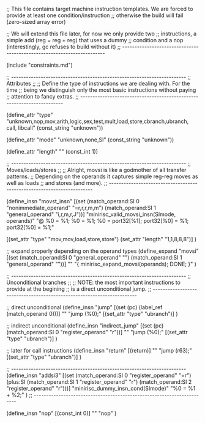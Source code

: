;; This file contains target machine instruction templates. We are forced to provide at least one condition/instruction
;; otherwise the build will fail (zero-sized array error)

;; We will extend this file later, for now we only provide two
;; instructions, a simple add (reg = reg + reg) that uses a dummy
;; condition and a nop (interestingly, gc refuses to build without it)
;; -----------------------------------------------------------------------

(include "constraints.md")

;; -----------------------------------------------------------------------
;; Attributes
;; 
;; Define the type of instructions we are dealing with. For the time
;; being we distinguish only the most basic instructions without paying
;; attention to fancy extras.
;; -----------------------------------------------------------------------

(define_attr "type"
  "unknown,nop,mov,arith,logic,sex,test,mult,load,store,cbranch,ubranch,
  call, libcall"
  (const_string "unknown"))

(define_attr "mode"
  "unknown,none,SI"
  (const_string "unknown"))

(define_attr "length"
  "" (const_int 1))

;; -----------------------------------------------------------------------
;; Moves/loads/stores
;; 
;; Alright, movsi is like a godmother of all transfer patterns.
;; Depending on the operands it captures simple reg-reg moves as well as loads
;; and stores (and more).
;; -----------------------------------------------------------------------

(define_insn "movst_insn"
  [(set (match_operand:SI 0 "nonimmediate_operand" "=r,r,r,m,m")
        (match_operand:SI 1 "general_operand" "i,r,m,r,J"))]
  "minirisc_valid_movsi_insn(SImode, operands)"
  "@
  %0 = %1;
  %0 = %1;
  %0 = port32[%1];
  port32[%0] = %1;
  port32[%0] = %1;"

  [(set_attr "type" "mov,mov,load,store,store")
   (set_attr "length" "1,1,8,8,8")]
)

;; expand properly depending on the operand types
(define_expand "movsi"
  [(set (match_operand:SI 0 "general_operand" "")
        (match_operand:SI 1 "general_operand" ""))]
  ""
  "{
      minirisc_expand_movsi(operands);
      DONE;
  }"
)

;; -----------------------------------------------------------------------
;; Unconditional branches
;; 
;; NOTE: the most important instructions to provide at the begining
;; is a direct unconditional jump.
;; -----------------------------------------------------------------------

;; direct unconditional
(define_insn "jump"
  [(set (pc) (label_ref (match_operand 0)))]
  ""
  "jump (%0);"
  [(set_attr "type" "ubranch")]
)

;; indirect unconditional
(define_insn "indirect_jump"
  [(set (pc) (match_operand:SI 0 "register_operand" "r"))]
  ""
  "jump (%0);"
  [(set_attr "type" "ubranch")]
)

;; later for call instructions
(define_insn "return"
  [(return)]
  ""
  "jump (r63);"
  [(set_attr "type" "ubranch")]
)


;; -----------------------------------------------------------------------
(define_insn "addsi3"
  [(set (match_operand:SI 0 "register_operand" "=r")
        (plus:SI (match_operand:SI 1 "register_operand" "r")
                 (match_operand:SI 2 "register_operand" "r")))]
  "minirisc_dummy_insn_cond(SImode)"
  "%0 = %1 + %2;"
)
;; -----------------------------------------------------------------------

(define_insn "nop"
  [(const_int 0)]
  ""
  "nop"
)